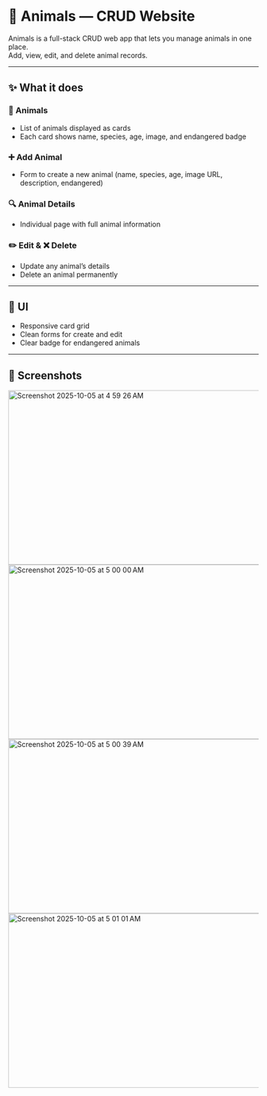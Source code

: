 # 🐾 Animals — CRUD Website

Animals is a full-stack CRUD web app that lets you manage animals in one place.  
Add, view, edit, and delete animal records.

---

## ✨ What it does

### 🐶 Animals
- List of animals displayed as cards  
- Each card shows name, species, age, image, and endangered badge  

### ➕ Add Animal
- Form to create a new animal (name, species, age, image URL, description, endangered)  

### 🔍 Animal Details
- Individual page with full animal information  

### ✏️ Edit & ❌ Delete
- Update any animal’s details  
- Delete an animal permanently  

---

## 🎨 UI
- Responsive card grid  
- Clean forms for create and edit  
- Clear badge for endangered animals  

---

## 📸 Screenshots

<img width="600" height="350" alt="Screenshot 2025-10-05 at 4 59 26 AM" src="https://github.com/user-attachments/assets/ae594b49-cb05-43ea-970d-1d4e7249d49e" />
<img width="600" height="350" alt="Screenshot 2025-10-05 at 5 00 00 AM" src="https://github.com/user-attachments/assets/83a220cc-cd16-427e-b10f-7b1db6a3f5fd" />
<img width="600" height="350" alt="Screenshot 2025-10-05 at 5 00 39 AM" src="https://github.com/user-attachments/assets/041c969a-5ac8-42fc-998d-b2224418ad19" />
<img width="600" height="350" alt="Screenshot 2025-10-05 at 5 01 01 AM" src="https://github.com/user-attachments/assets/bd898b9c-5d73-4999-9f7e-5476c06ff3e3" />

